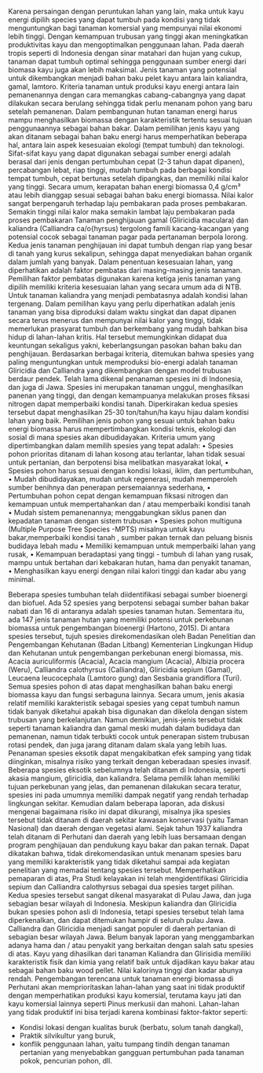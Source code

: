 Karena persaingan dengan peruntukan lahan yang lain, maka untuk kayu energi dipilih species yang dapat tumbuh pada kondisi yang tidak menguntungkan bagi tanaman komersial yang mempunyai nilai ekonomi lebih tinggi. Dengan kemampuan trubusan yang tinggi akan meningkatkan produktivitas kayu dan mengoptimalkan penggunaan lahan. Pada daerah tropis seperti di Indonesia dengan sinar matahari dan hujan yang cukup, tanaman dapat tumbuh optimal sehingga penggunaan sumber energi dari biomasa kayu juga akan lebih maksimal.
Jenis tanaman yang potensial untuk dikembangkan menjadi bahan baku pelet kayu antara lain kaliandra, gamal, lamtoro.
Kriteria tanaman untuk produksi kayu energi antara lain pemanenannya dengan cara memangkas cabang-cabangnya yang dapat dilakukan secara berulang sehingga tidak perlu menanam pohon yang baru setelah pemanenan.
Dalam pembangunan hutan tanaman energi harus mampu menghasilkan biomassa dengan karakteristik tertentu sesuai tujuan penggunaannya sebagai bahan bakar. Dalam pemilihan jenis kayu yang akan ditanam sebagai bahan baku energi harus memperhatikan beberapa hal, antara lain aspek kesesuaian ekologi (tempat tumbuh) dan teknologi. Sifat-sifat kayu yang dapat digunakan sebagai sumber energi adalah berasal dari jenis dengan pertumbuhan cepat (2-3 tahun dapat dipanen), percabangan lebat, riap tinggi, mudah tumbuh pada berbagai kondisi tempat tumbuh, cepat bertunas setelah dipangkas, dan memiliki nilai kalor yang tinggi.
Secara umum, kerapatan bahan energi biomassa 0,4 g/cm³ atau lebih dianggap sesuai sebagai bahan baku energi biomassa.
Nilai kalor sangat berpengaruh terhadap laju pembakaran pada proses pembakaran. Semakin tinggi nilai kalor maka semakin lambat laju pembakaran pada proses pembakaran
Tanaman penghijauan gamal (Gliricidia maculara) dan kaliandra (Callian­dra ca/o{hyrsus) tergolong famili kacang-kacangan yang potensial cocok sebagai tanaman pagar pada pertanaman berpola lorong. Kedua jenis tanaman penghijauan ini dapat tumbuh dengan riap yang besar di tanah yang kurus sekalipun, sehingga dapat menyediakan bahan organik dalam jumlah yang banyak.
Dalam penentuan kesesuaian lahan, yang diperhatikan adalah faktor pembatas dari masing-masing jenis tanaman. Pemilihan faktor pembatas digunakan karena ketiga jenis tanaman yang dipilih memiliki kriteria kesesuaian lahan yang secara umum ada di NTB. Untuk tanaman kaliandra yang menjadi pembatasnya adalah kondisi lahan tergenang.
Dalam pemilihan kayu yang perlu diperhatikan adalah jenis tanaman yang bisa diproduksi dalam waktu singkat dan dapat dipanen secara terus menerus dan mempunyai nilai kalor yang tinggi, tidak memerlukan prasyarat tumbuh dan berkembang yang mudah bahkan bisa hidup di lahan-lahan kritis. Hal tersebut memungkinkan didapat dua keuntungan sekaligus yakni, keberlangsungan pasokan bahan baku dan penghijauan.
Berdasarkan berbagai kriteria, ditemukan bahwa spesies yang paling menguntungkan untuk memproduksi bio-energi adalah tanaman Gliricidia dan Calliandra yang dikembangkan dengan model trubusan berdaur pendek. Telah lama dikenal penanaman spesies ini di Indonesia, dan juga di Jawa. Spesies ini merupakan tanaman unggul, menghasilkan panenan yang tinggi, dan dengan kemampuanya melakukan proses fiksasi nitrogen dapat memperbaiki kondisi tanah. Diperkirakan kedua spesies tersebut dapat menghasilkan 25-30 ton/tahun/ha kayu hijau dalam kondisi lahan yang baik.
Pemilihan jenis pohon yang sesuai untuk bahan baku energi biomassa harus mempertimbangkan kondisi teknis, ekologi dan sosial di mana spesies akan dibudidayakan. Kriteria umum yang dipertimbangkan dalam memilih spesies yang tepat adalah:
• Spesies pohon prioritas ditanam di lahan kosong atau terlantar, lahan tidak sesuai untuk pertanian, dan berpotensi bisa melibatkan masyarakat lokal,
• Spesies pohon harus sesuai dengan kondisi lokasi, iklim, dan pertumbuhan,
• Mudah dibudidayakan, mudah untuk regenerasi, mudah memperoleh sumber benihnya dan penerapan persemaiannya sederhana,
• Pertumbuhan pohon cepat dengan kemampuan fiksasi nitrogen dan kemampuan untuk mempertahankan dan / atau memperbaiki kondisi tanah
• Mudah sistem pemanenannya; menggabungkan siklus panen dan kepadatan tanaman dengan sistem trubusan
• Spesies pohon multiguna (Multiple Purpose Tree Species -MPTS) misalnya untuk kayu bakar,memperbaiki kondisi tanah , sumber pakan ternak dan peluang bisnis budidaya lebah madu
• Memiliki kemampuan untuk memperbaiki lahan yang rusak,
• Kemampuan beradaptasi yang tinggi - tumbuh di lahan yang rusak, mampu untuk bertahan dari kebakaran hutan, hama dan penyakit tanaman,
• Menghasilkan kayu energi dengan nilai kalori tinggi dan kadar abu yang minimal.

Beberapa spesies tumbuhan telah diidentifikasi sebagai sumber bioenergi dan biofuel. Ada 52 spesies yang berpotensi sebagai sumber bahan bakar nabati dan 16 di antaranya adalah spesies tanaman hutan. Sementara itu, ada 147 jenis tanaman hutan yang memiliki potensi untuk perkebunan biomassa untuk pengembangan bioenergi (Hartono, 2015). Di antara spesies tersebut, tujuh spesies direkomendasikan oleh Badan Penelitian dan Pengembangan Kehutanan (Badan Litbang) Kementerian Lingkungan Hidup dan Kehutanan untuk pengembangan perkebunan energi biomassa, mis. Acacia auriculiformis (Acacia), Acacia mangium (Acacia), Albizia procera (Weru), Calliandra calothyrsus (Calliandra), Gliricidia sepium (Gamal), Leucaena leucocephala (Lamtoro gung) dan Sesbania grandiflora (Turi).
Semua spesies pohon di atas dapat menghasilkan bahan baku energi biomassa kayu dan fungsi serbaguna lainnya. Secara umum, jenis akasia relatif memiliki karakteristik sebagai spesies yang cepat tumbuh namun tidak banyak diketahui apakah bisa digunakan dan dikelola dengan sistem trubusan yang berkelanjutan. Namun demikian, jenis-jenis tersebut tidak seperti tanaman kaliandra dan gamal meski mudah dalam budidaya dan pemanenan, namun tidak terbukti cocok untuk penerapan sistem trubusan rotasi pendek, dan juga jarang ditanam dalam skala yang lebih luas.
Penanaman spesies eksotik dapat mengakibatkan efek samping yang tidak diinginkan, misalnya risiko yang terkait dengan keberadaan spesies invasif. Beberapa spesies eksotik sebelumnya telah ditanam di Indonesia, seperti akasia mangium, gliricidia, dan kaliandra. Selama pemilik lahan memiliki tujuan perkebunan yang jelas, dan pemanenan dilakukan secara teratur, spesies ini pada umumnya memiliki dampak negatif yang rendah terhadap lingkungan sekitar. Kemudian dalam beberapa laporan, ada diskusi mengenai bagaimana risiko ini dapat dikurangi, misalnya jika spesies tersebut tidak ditanam di daerah sekitar kawasan konservasi (yaitu Taman Nasional) dan daerah dengan vegetasi alami. Sejak tahun 1937 kaliandra telah ditanam di Perhutani dan daerah yang lebih luas bersamaan dengan program penghijauan dan pendukung kayu bakar dan pakan ternak. Dapat dikatakan bahwa, tidak direkomendasikan untuk menanam spesies baru yang memiliki karakteristik yang tidak diketahui sampai ada kegiatan penelitian yang memadai tentang spesies tersebut.
Memperhatikan pemaparan di atas, Pra Studi kelayakan ini telah mengidentifikasi Gliricidia sepium dan Calliandra calothyrsus sebagai dua spesies target pilihan. Kedua spesies tersebut sangat dikenal masyarakat di Pulau Jawa, dan juga sebagian besar wilayah di Indonesia.
Meskipun kaliandra dan Gliricidia bukan spesies pohon asli di Indonesia, tetapi spesies tersebut telah lama diperkenalkan, dan dapat ditemukan hampir di seluruh pulau Jawa. Calliandra dan Gliricidia menjadi sangat populer di daerah pertanian di sebagian besar wilayah Jawa. Belum banyak laporan yang menggambarkan adanya hama dan / atau penyakit yang berkaitan dengan salah satu spesies di atas.
Kayu yang dihasilkan dari tanaman Kaliandra dan Glirisidia memiliki karakteristik fisik dan kimia yang relatif baik untuk dijadikan kayu bakar atau sebagai bahan baku wood pellet. Nilai kalorinya tinggi dan kadar abunya rendah.
Pengembangan terencana untuk tanaman energi biomassa di Perhutani akan memprioritaskan lahan-lahan yang saat ini tidak produktif dengan memperhatikan produksi kayu komersial, terutama kayu jati dan kayu komersial lainnya seperti Pinus merkusii dan mahoni. Lahan-lahan yang tidak produktif ini bisa terjadi karena kombinasi faktor-faktor seperti:
- Kondisi lokasi dengan kualitas buruk (berbatu, solum tanah dangkal),
- Praktik silvikultur yang buruk,
- konflik penggunaan lahan, yaitu tumpang tindih dengan tanaman pertanian yang menyebabkan gangguan pertumbuhan pada tanaman pokok, pencurian pohon, dll.
